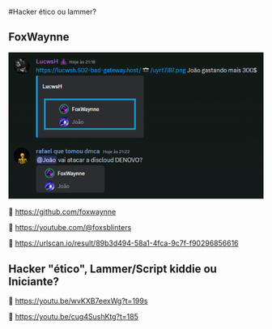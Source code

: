 #Hacker ético ou lammer?
## FoxWaynne

![](FoxWaynne_2.png)

🔗 https://github.com/foxwaynne

🔗 https://youtube.com/@foxsblinters

🔗 https://urlscan.io/result/89b3d494-58a1-4fca-9c7f-f90296856616

## Hacker "ético", Lammer/Script kiddie ou Iniciante? 

🔗 https://youtu.be/wvKXB7eexWg?t=199s

🔗 https://youtu.be/cug4SushKtg?t=185
